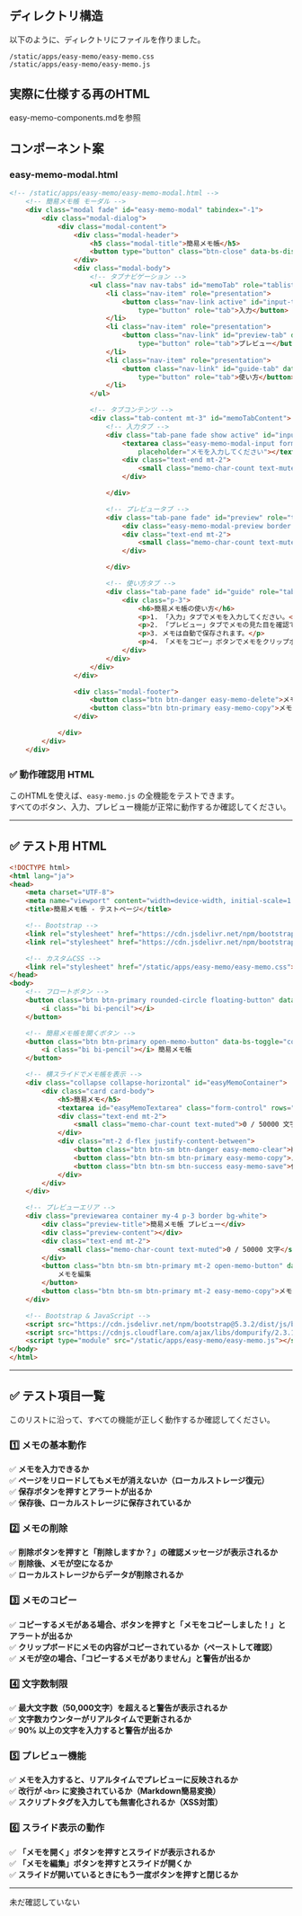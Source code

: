 
## ディレクトリ構造

以下のように、ディレクトリにファイルを作りました。
```
/static/apps/easy-memo/easy-memo.css
/static/apps/easy-memo/easy-memo.js
```


## 実際に仕様する再のHTML

easy-memo-components.mdを参照


## コンポーネント案

### easy-memo-modal.html
```html
<!-- /static/apps/easy-memo/easy-memo-modal.html -->
    <!-- 簡易メモ帳 モーダル -->
    <div class="modal fade" id="easy-memo-modal" tabindex="-1">
        <div class="modal-dialog">
            <div class="modal-content">
                <div class="modal-header">
                    <h5 class="modal-title">簡易メモ帳</h5>
                    <button type="button" class="btn-close" data-bs-dismiss="modal"></button>
                </div>
                <div class="modal-body">
                    <!-- タブナビゲーション -->
                    <ul class="nav nav-tabs" id="memoTab" role="tablist">
                        <li class="nav-item" role="presentation">
                            <button class="nav-link active" id="input-tab" data-bs-toggle="tab" data-bs-target="#input"
                                type="button" role="tab">入力</button>
                        </li>
                        <li class="nav-item" role="presentation">
                            <button class="nav-link" id="preview-tab" data-bs-toggle="tab" data-bs-target="#preview"
                                type="button" role="tab">プレビュー</button>
                        </li>
                        <li class="nav-item" role="presentation">
                            <button class="nav-link" id="guide-tab" data-bs-toggle="tab" data-bs-target="#guide"
                                type="button" role="tab">使い方</button>
                        </li>
                    </ul>

                    <!-- タブコンテンツ -->
                    <div class="tab-content mt-3" id="memoTabContent">
                        <!-- 入力タブ -->
                        <div class="tab-pane fade show active" id="input" role="tabpanel">
                            <textarea class="easy-memo-modal-input form-control text-start" rows="5"
                                placeholder="メモを入力してください"></textarea>
                            <div class="text-end mt-2">
                                <small class="memo-char-count text-muted">0 / 50,000 文字</small>
                            </div>

                        </div>

                        <!-- プレビュータブ -->
                        <div class="tab-pane fade" id="preview" role="tabpanel">
                            <div class="easy-memo-modal-preview border p-3 bg-light text-start"></div>
                            <div class="text-end mt-2">
                                <small class="memo-char-count text-muted">0 / 50,000 文字</small>
                            </div>

                        </div>

                        <!-- 使い方タブ -->
                        <div class="tab-pane fade" id="guide" role="tabpanel">
                            <div class="p-3">
                                <h6>簡易メモ帳の使い方</h6>
                                <p>1. 「入力」タブでメモを入力してください。</p>
                                <p>2. 「プレビュー」タブでメモの見た目を確認できます。</p>
                                <p>3. メモは自動で保存されます。</p>
                                <p>4. 「メモをコピー」ボタンでメモをクリップボードにコピーできます。</p>
                            </div>
                        </div>
                    </div>
                </div>

                <div class="modal-footer">
                    <button class="btn btn-danger easy-memo-delete">メモを削除</button>
                    <button class="btn btn-primary easy-memo-copy">メモをコピー</button>
                </div>

            </div>
        </div>
    </div>
```
### **✅ 動作確認用 HTML**
このHTMLを使えば、`easy-memo.js` の全機能をテストできます。  
すべてのボタン、入力、プレビュー機能が正常に動作するか確認してください。

---

## **✅ テスト用 HTML**
```html
<!DOCTYPE html>
<html lang="ja">
<head>
    <meta charset="UTF-8">
    <meta name="viewport" content="width=device-width, initial-scale=1.0">
    <title>簡易メモ帳 - テストページ</title>

    <!-- Bootstrap -->
    <link rel="stylesheet" href="https://cdn.jsdelivr.net/npm/bootstrap@5.3.2/dist/css/bootstrap.min.css">
    <link rel="stylesheet" href="https://cdn.jsdelivr.net/npm/bootstrap-icons/font/bootstrap-icons.css">

    <!-- カスタムCSS -->
    <link rel="stylesheet" href="/static/apps/easy-memo/easy-memo.css">
</head>
<body>
    <!-- フロートボタン -->
    <button class="btn btn-primary rounded-circle floating-button" data-bs-toggle="collapse" data-bs-target="#easyMemoContainer" aria-expanded="false">
        <i class="bi bi-pencil"></i>
    </button>

    <!-- 簡易メモ帳を開くボタン -->
    <button class="btn btn-primary open-memo-button" data-bs-toggle="collapse" data-bs-target="#easyMemoContainer" aria-expanded="false">
        <i class="bi bi-pencil"></i> 簡易メモ帳
    </button>

    <!-- 横スライドでメモ帳を表示 -->
    <div class="collapse collapse-horizontal" id="easyMemoContainer">
        <div class="card card-body">
            <h5>簡易メモ</h5>
            <textarea id="easyMemoTextarea" class="form-control" rows="5" placeholder="メモを入力..."></textarea>
            <div class="text-end mt-2">
                <small class="memo-char-count text-muted">0 / 50000 文字</small>
            </div>
            <div class="mt-2 d-flex justify-content-between">
                <button class="btn btn-sm btn-danger easy-memo-clear">削除</button>
                <button class="btn btn-sm btn-primary easy-memo-copy">メモをコピー</button>
                <button class="btn btn-sm btn-success easy-memo-save">保存</button>
            </div>
        </div>
    </div>

    <!-- プレビューエリア -->
    <div class="previewarea container my-4 p-3 border bg-white">
        <div class="preview-title">簡易メモ帳 プレビュー</div>  
        <div class="preview-content"></div>
        <div class="text-end mt-2">
            <small class="memo-char-count text-muted">0 / 50000 文字</small>
        </div>
        <button class="btn btn-sm btn-primary mt-2 open-memo-button" data-bs-toggle="collapse" data-bs-target="#easyMemoContainer" aria-expanded="false">
            メモを編集
        </button>
        <button class="btn btn-sm btn-primary mt-2 easy-memo-copy">メモをコピー</button>
    </div>

    <!-- Bootstrap & JavaScript -->
    <script src="https://cdn.jsdelivr.net/npm/bootstrap@5.3.2/dist/js/bootstrap.bundle.min.js"></script>
    <script src="https://cdnjs.cloudflare.com/ajax/libs/dompurify/2.3.10/purify.min.js"></script>
    <script type="module" src="/static/apps/easy-memo/easy-memo.js"></script>
</body>
</html>
```

---

## **✅ テスト項目一覧**
このリストに沿って、すべての機能が正しく動作するか確認してください。

### **1️⃣ メモの基本動作**
✅ **メモを入力できるか**  
✅ **ページをリロードしてもメモが消えないか（ローカルストレージ復元）**  
✅ **保存ボタンを押すとアラートが出るか**  
✅ **保存後、ローカルストレージに保存されているか**

### **2️⃣ メモの削除**
✅ **削除ボタンを押すと「削除しますか？」の確認メッセージが表示されるか**  
✅ **削除後、メモが空になるか**  
✅ **ローカルストレージからデータが削除されるか**

### **3️⃣ メモのコピー**
✅ **コピーするメモがある場合、ボタンを押すと「メモをコピーしました！」とアラートが出るか**  
✅ **クリップボードにメモの内容がコピーされているか（ペーストして確認）**  
✅ **メモが空の場合、「コピーするメモがありません」と警告が出るか**

### **4️⃣ 文字数制限**
✅ **最大文字数（50,000文字）を超えると警告が表示されるか**  
✅ **文字数カウンターがリアルタイムで更新されるか**  
✅ **90% 以上の文字を入力すると警告が出るか**

### **5️⃣ プレビュー機能**
✅ **メモを入力すると、リアルタイムでプレビューに反映されるか**  
✅ **改行が `<br>` に変換されているか（Markdown簡易変換）**  
✅ **スクリプトタグを入力しても無害化されるか（XSS対策）**

### **6️⃣ スライド表示の動作**
✅ **「メモを開く」ボタンを押すとスライドが表示されるか**  
✅ **「メモを編集」ボタンを押すとスライドが開くか**  
✅ **スライドが開いているときにもう一度ボタンを押すと閉じるか**

---

未だ確認していない